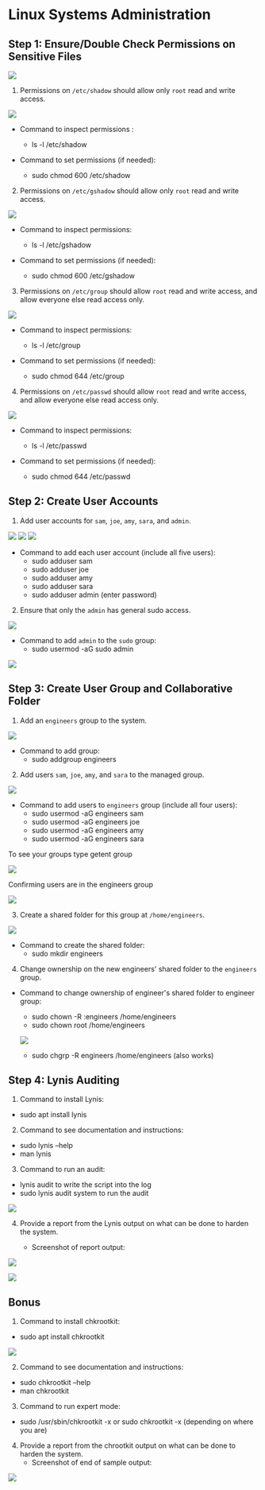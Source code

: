# Linux Systems Administration


## Step 1: Ensure/Double Check Permissions on Sensitive Files

![](/Linux/Images/AB-1-create-user.png)


1. Permissions on `/etc/shadow` should allow only `root` read and write access.


![](/Linux/Images/LSA-1.1-access.png)


- Command to inspect permissions :
  - ls -l /etc/shadow

- Command to set permissions (if needed):
  - sudo chmod 600 /etc/shadow


2. Permissions on `/etc/gshadow` should allow only `root` read and write access.


![](/Linux/Images/LSA-1.2-write-access.png)

- Command to inspect permissions:
  - ls -l /etc/gshadow

- Command to set permissions (if needed):
  - sudo chmod 600 /etc/gshadow


3. Permissions on `/etc/group` should allow `root` read and write access, and allow everyone else read access only.   

![](/Linux/Images/LSA-1.3-group-access.png)

- Command to inspect permissions:
  - ls -l /etc/group


- Command to set permissions (if needed):
  - sudo chmod 644 /etc/group


4. Permissions on `/etc/passwd` should allow `root` read and write access, and allow everyone else read access only.

![](/Linux/Images/LSA-1.4-root-access.png)


- Command to inspect permissions:
  - ls -l /etc/passwd


- Command to set permissions (if needed):
  - sudo chmod 644 /etc/passwd


## Step 2: Create User Accounts


1. Add user accounts for `sam`, `joe`, `amy`, `sara`, and `admin`.

![](/Linux/Images/LSA-2.1-sam.png)
![](/Linux/Images/LSA-2.1-amy.png)
![](/Linux/Images/LSA-2.1-admin.png)


- Command to add each user account (include all five users):
  - sudo adduser sam
  - sudo adduser joe
  - sudo adduser amy
  - sudo adduser sara
  - sudo adduser admin (enter password)


2. Ensure that only the `admin` has general sudo access.   

![](/Linux/Images/LSA-2.2-access.png)

- Command to add `admin` to the `sudo` group:
  - sudo usermod -aG sudo admin


![](/Linux/Images/LSA-2.2-sudo-admin.png)

## Step 3: Create User Group and Collaborative Folder

1. Add an `engineers` group to the system.

  ![](/Linux/Images/LSA-3.1-engineers.png)

- Command to add group:
  - sudo addgroup engineers


2. Add users `sam`, `joe`, `amy`, and `sara` to the managed group.

  ![](/Linux/Images/LSA-3.2-users.png)


- Command to add users to `engineers` group (include all four users):
  - sudo usermod -aG engineers sam
  - sudo usermod -aG engineers joe
  - sudo usermod -aG engineers amy
  - sudo usermod -aG engineers sara


To see your groups type getent group   

  ![](/Linux/Images/LSA-3.2-getent-group.png)

Confirming users are in the engineers group

  ![](/Linux/Images/LSA-3.2-engineers-group.png)


3. Create a shared folder for this group at `/home/engineers`.

  ![](/Linux/Images/LSA-3.3-mkdir-engineers.png)

- Command to create the shared folder:
  - sudo mkdir engineers


4. Change ownership on the new engineers' shared folder to the `engineers` group.

- Command to change ownership of engineer's shared folder to engineer group:
  - sudo chown -R :engineers /home/engineers
  - sudo chown root /home/engineers

  ![](/Linux/Images/LSA-3.4-chown.png)

  - sudo chgrp -R engineers /home/engineers (also works)


## Step 4: Lynis Auditing


1. Command to install Lynis:
  - sudo apt install lynis


2. Command to see documentation and instructions:
  - sudo lynis –help
  - man lynis


3. Command to run an audit:
  - lynis audit <system name>  to write the script into the log
  - sudo lynis audit system to run the audit


  ![](/Linux/Images/LSA-4.3-sudo-lynis-audit.png)  


4. Provide a report from the Lynis output on what can be done to harden the system.

    - Screenshot of report output:


  ![](/Linux/Images/LSA-4.4-output.png)  

  ![](/Linux/Images/LSA-4.4-output-2.png)  

## Bonus


1. Command to install chkrootkit:
  - sudo apt install chkrootkit


  ![](/Linux/Images/LSA-Bonus-chkrootkit.png)  

2. Command to see documentation and instructions:
  - sudo chkrootkit –help
  - man chkrootkit


3. Command to run expert mode:
  - sudo /usr/sbin/chkrootkit -x   or  sudo chkrootkit -x (depending on where you are)


4. Provide a report from the chrootkit output on what can be done to harden the system.
    - Screenshot of end of sample output:

  ![](/Linux/Images/LSA-Bonus-output.png)     
